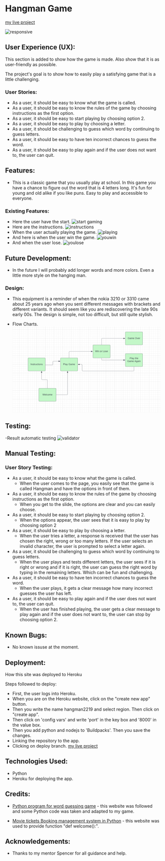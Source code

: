 # Hangman Game
[my live project](https://hangman2219-5c92e2b0875a.herokuapp.com/)

![responsive](assets/images/responsive-pp3.png)

## User Experience (UX):

This section is added to show how the game is made. Also show that it is as user-friendly as possible.

The project's goal is to show how to easily play a satisfying game that is a little challenging.

### User Stories:

- As a user, it should be easy to know what the game is called.
- As a user, it should be easy to know the rules of the game by choosing instructions as the first option.
- As a user, it should be easy to start playing by choosing option 2.
- As a user, it should be easy to play by choosing a letter.
- As a user, it should be challenging to guess which word by continuing to guess letters.
- As a user, it should be easy to have ten incorrect chances to guess the word.
- As a user, it should be easy to play again and if the user does not want to, the user can quit.

## Features:
- This is a classic game that you usually play at school. In this game you have a chance to figure out the word that is 4 letters long. It's fun for young and old alike if you like puns. Easy to play and accessible to everyone.
### Existing Features:
- Here the user have the start. 
![start gaming](assets/images/hangman-start.png)
- Here are the instructions.
![instructions](assets/images/hangman-instructions.png)
- When the user actually playing the game.
![playing](assets/images/hangman-playing.png)
- And here is when the user win the game.
![youwin](assets/images/hangman-youwin.png)
- And when the user lose.
![youlose](assets/images/hangman-youlose.png)

## Future Development:

- In the future I will probably add longer words and more colors. Even a little more style on the hanging man.

### Design:

- This equipment is a reminder of when the nokia 3210 or 3310 came about 25 years ago when you sent different messages with brackets and different variants. It should seem like you are rediscovering the late 90s early 00s. The design is simple, not too difficult, but still quite stylish.

- Flow Charts.
![flow-charts](assets/images/flow_charts.png)

## Testing:

-Result automatic testing
![validator](assets/images/hangman-validator.png)

## Manual Testing:

### User Story Testing:

- As a user, it should be easy to know what the game is called.
    - When the user comes to the page, you easily see that the game is called Hangman and have the options in front of them.
- As a user, it should be easy to know the rules of the game by choosing instructions as the first option.
    - When you get to the slide, the options are clear and you can easily choose.
- As a user, it should be easy to start playing by choosing option 2.
    - When the options appear, the user sees that it is easy to play by choosing option 2
- As a user, it should be easy to play by choosing a letter.
    - When the user tries a letter, a response is received that the user has chosen the right, wrong or too many letters. If the user selects an invalid character, the user is prompted to select a letter again.
- As a user, it should be challenging to guess which word by continuing to guess letters.
    - When the user plays and tests different letters, the user sees if it is right or wrong and if it is right, the user can guess the right word by typing in the remaining letters. Which can be fun and challenging.
- As a user, it should be easy to have ten incorrect chances to guess the word.
    - When the user plays, it gets a clear message how many incorrect guesses the user has left.
- As a user, it should be easy to play again and if the user does not want to, the user can quit.
    - When the user has finished playing, the user gets a clear message to play again and if the user does not want to, the user can stop by choosing option 2.

## Known Bugs:

- No known issuse at the moment.

## Deployment:

How this site was deployed to Heroku

Steps followed to deploy:
- First, the user logs into Heroku.
- When you are on the Heroku website, click on the "create new app" button.
- Then you write the name hangman2219 and select region. Then click on "create app".
- Then click on 'config vars' and write 'port' in the key box and '8000' in the value box.
- Then you add python and nodejs to 'Buildpacks'. Then you save the changes.
- Linking the repository to the app.
- Clicking on deploy branch.
[my live project](https://hangman2219-5c92e2b0875a.herokuapp.com/)

## Technologies Used:

- Python
- Heroku for deploying the app.

## Credits:

- [Python program for word guessing game](https://www.geeksforgeeks.org/python-program-for-word-guessing-game/) - this website was followed and some Python code was taken and adapted to my game.

- [Movie tickets Booking management system in Python](https://www.geeksforgeeks.org/movie-tickets-booking-management-system-in-python/) - this website was used to provide function "def welcome():".

## Acknowledgements: 
- Thanks to my mentor Spencer for all guidance and help.